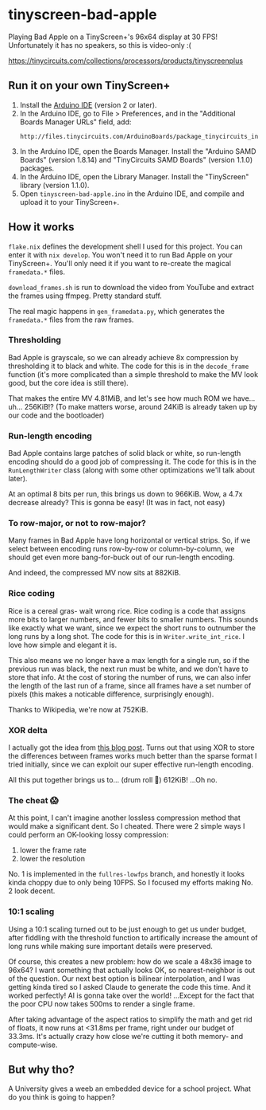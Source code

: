 # tinyscreen-bad-apple

Playing Bad Apple on a TinyScreen+'s 96x64 display at 30 FPS! Unfortunately it has no speakers, so this is video-only :(

https://tinycircuits.com/collections/processors/products/tinyscreenplus

## Run it on your own TinyScreen+

1. Install the [Arduino IDE](https://www.arduino.cc/en/software/) (version 2 or later).
2. In the Arduino IDE, go to File > Preferences, and in the "Additional Boards Manager URLs" field, add:
   ```
   http://files.tinycircuits.com/ArduinoBoards/package_tinycircuits_index.json
   ```
3. In the Arduino IDE, open the Boards Manager. Install the "Arduino SAMD Boards" (version 1.8.14) and "TinyCircuits SAMD Boards" (version 1.1.0) packages.
4. In the Arduino IDE, open the Library Manager. Install the "TinyScreen" library (version 1.1.0).
5. Open `tinyscreen-bad-apple.ino` in the Arduino IDE, and compile and upload it to your TinyScreen+.

## How it works

`flake.nix` defines the development shell I used for this project. You can enter it with `nix develop`. You won't need it to run Bad Apple on your TinyScreen+. You'll only need it if you want to re-create the magical `framedata.*` files.

`download_frames.sh` is run to download the video from YouTube and extract the frames using ffmpeg. Pretty standard stuff.

The real magic happens in `gen_framedata.py`, which generates the `framedata.*` files from the raw frames.

### Thresholding

Bad Apple is grayscale, so we can already achieve 8x compression by thresholding it to black and white. The code for this is in the `decode_frame` function (it's more complicated than a simple threshold to make the MV look good, but the core idea is still there).

That makes the entire MV 4.81MiB, and let's see how much ROM we have... uh... 256KiB!? (To make matters worse, around 24KiB is already taken up by our code and the bootloader)

### Run-length encoding

Bad Apple contains large patches of solid black or white, so run-length encoding should do a good job of compressing it. The code for this is in the `RunLengthWriter` class (along with some other optimizations we'll talk about later).

At an optimal 8 bits per run, this brings us down to 966KiB. Wow, a 4.7x decrease already? This is gonna be easy! (It was in fact, not easy)

### To row-major, or not to row-major?

Many frames in Bad Apple have long horizontal or vertical strips. So, if we select between encoding runs row-by-row or column-by-column, we should get even more bang-for-buck out of our run-length encoding.

And indeed, the compressed MV now sits at 882KiB.

### Rice coding

Rice is a cereal gras- wait wrong rice. Rice coding is a code that assigns more bits to larger numbers, and fewer bits to smaller numbers. This sounds like exactly what we want, since we expect the short runs to outnumber the long runs by a long shot. The code for this is in `Writer.write_int_rice`. I love how simple and elegant it is.

This also means we no longer have a max length for a single run, so if the previous run was black, the next run must be white, and we don't have to store that info. At the cost of storing the number of runs, we can also infer the length of the last run of a frame, since all frames have a set number of pixels (this makes a noticable difference, surprisingly enough).

Thanks to Wikipedia, we're now at 752KiB.

### XOR delta

I actually got the idea from [this blog post](https://cirnoslab.me/blog/2023/07/28/bad-apple-on-the-microbit/#gradual-steps). Turns out that using XOR to store the differences between frames works much better than the sparse format I tried initially, since we can exploit our super effective run-length encoding.

All this put together brings us to... (drum roll 🥁) 612KiB! ...Oh no.

### The cheat 😱

At this point, I can't imagine another lossless compression method that would make a significant dent. So I cheated. There were 2 simple ways I could perform an OK-looking lossy compression:

1. lower the frame rate
2. lower the resolution

No. 1 is implemented in the `fullres-lowfps` branch, and honestly it looks kinda choppy due to only being 10FPS. So I focused my efforts making No. 2 look decent.

### 10:1 scaling

Using a 10:1 scaling turned out to be just enough to get us under budget, after fiddling with the threshold function to artifically increase the amount of long runs while making sure important details were preserved.

Of course, this creates a new problem: how do we scale a 48x36 image to 96x64? I want something that actually looks OK, so nearest-neighbor is out of the question. Our next best option is bilinear interpolation, and I was getting kinda tired so I asked Claude to generate the code this time. And it worked perfectly! AI is gonna take over the world! ...Except for the fact that the poor CPU now takes 500ms to render a single frame.

After taking advantage of the aspect ratios to simplify the math and get rid of floats, it now runs at <31.8ms per frame, right under our budget of 33.3ms. It's actually crazy how close we're cutting it both memory- and compute-wise.

## But why tho?

A University gives a weeb an embedded device for a school project. What do you think is going to happen?

